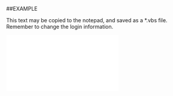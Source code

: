 

##EXAMPLE

This text may be copied to the notepad, and saved as a *.vbs file. Remember to change the login information.

![](../../Examples/vbs/SOAppointments2.Exists.vbs.txt)





